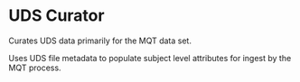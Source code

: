# UDS Curator

Curates UDS data primarily for the MQT data set.

Uses UDS file metadata to populate subject level attributes for ingest by the MQT process.

